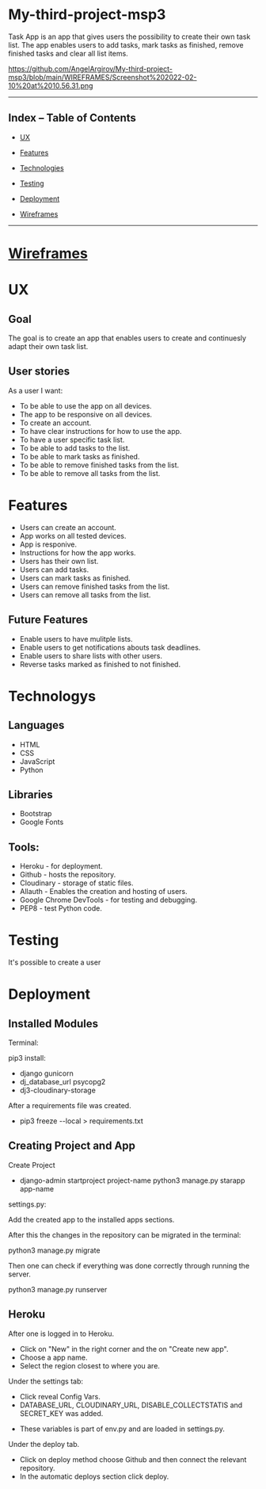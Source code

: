 # My-third-project-msp3


Task App is an app that gives users the possibility to create their own task list. The app enables users to add tasks, mark tasks as finished, remove finished tasks and clear all list items.  


https://github.com/AngelArgirov/My-third-project-msp3/blob/main/WIREFRAMES/Screenshot%202022-02-10%20at%2010.56.31.png



 ***  

 ## Index – Table of Contents   
 

* [UX](#User-Experience)  

* [Features](#Features)  

* [Technologies](#Technologies)  

* [Testing](#Testing)  

* [Deployment](#Deployment)    

* [Wireframes](#Wireframes)  


***  

# [Wireframes](https://github.com/AngelArgirov/My-third-project-msp3/tree/main/WIREFRAMES)






# UX

## Goal

The goal is to create an app that enables users to create and continuesly adapt their own task list.

## User stories

As a user I want:

* To be able to use the app on all devices.
* The app to be responsive on all devices.
* To create an account.
* To have clear instructions for how to use the app.
* To have a user specific task list.
* To be able to add tasks to the list.
* To be able to mark tasks as finished.
* To be able to remove finished tasks from the list.
* To be able to remove all tasks from the list.

# Features

* Users can create an account.
* App works on all tested devices.
* App is responive.
* Instructions for how the app works.
* Users has their own list.
* Users can add tasks.
* Users can mark tasks as finished.
* Users can remove finished tasks from the list.
* Users can remove all tasks from the list.

## Future Features

* Enable users to have mulitple lists.
* Enable users to get notifications abouts task deadlines.
* Enable users to share lists with other users.
* Reverse tasks marked as finished to not finished.

# Technologys

## Languages

* HTML
* CSS 
* JavaScript
* Python

## Libraries

* Bootstrap 
* Google Fonts

## Tools:

* Heroku - for deployment.
* Github - hosts the repository.
* Cloudinary - storage of static files. 
* Allauth - Enables the creation and hosting of users.
* Google Chrome DevTools - for testing and debugging.
* PEP8 - test Python code.

# Testing

It's possible to create a user

# Deployment 


## Installed Modules

Terminal:

pip3 install:
* django gunicorn
* dj_database_url psycopg2
* dj3-cloudinary-storage

After a requirements file was created.
* pip3 freeze --local > requirements.txt

## Creating Project and App

Create Project
* django-admin startproject project-name
python3 manage.py starapp app-name

settings.py:

Add the created app to the installed apps sections.

After this the changes in the repository can be migrated in the terminal:

python3 manage.py migrate

Then one can check if everything was done correctly through running the server.

python3 manage.py runserver

## Heroku

After one is logged in to Heroku.
* Click on "New" in the right corner and the on "Create new app".
* Choose a app name.
* Select the region closest to where you are.

Under the settings tab:
* Click reveal Config Vars.
* DATABASE_URL, CLOUDINARY_URL, DISABLE_COLLECTSTATIS and SECRET_KEY was added.
 - These variables is part of env.py and are loaded in settings.py.

Under the deploy tab.
* Click on deploy method choose Github and then connect the relevant repository.
* In the automatic deploys section click deploy.


